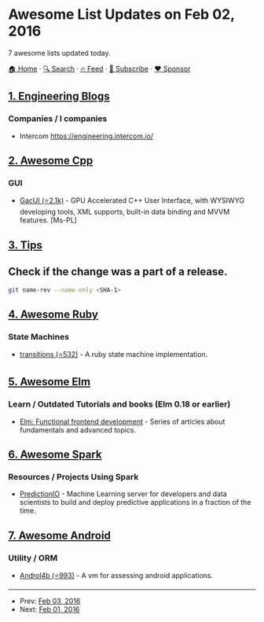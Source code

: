 # Awesome List Updates on Feb 02, 2016

7 awesome lists updated today.

[🏠 Home](/README.md) · [🔍 Search](https://www.trackawesomelist.com/search/) · [🔥 Feed](https://www.trackawesomelist.com/rss.xml) · [📮 Subscribe](https://trackawesomelist.us17.list-manage.com/subscribe?u=d2f0117aa829c83a63ec63c2f&id=36a103854c) · [❤️  Sponsor](https://github.com/sponsors/theowenyoung)



## [1. Engineering Blogs](/content/kilimchoi/engineering-blogs/README.md)

### Companies / I companies

*   Intercom <https://engineering.intercom.io/>

## [2. Awesome Cpp](/content/fffaraz/awesome-cpp/README.md)

### GUI

*   [GacUI (⭐2.1k)](https://github.com/vczh-libraries/GacUI) - GPU Accelerated C++ User Interface, with WYSIWYG developing tools, XML supports, built-in data binding and MVVM features. \[Ms-PL]

## [3. Tips](/content/git-tips/tips/README.md)

## Check if the change was a part of a release.

```sh
git name-rev --name-only <SHA-1>
```

## [4. Awesome Ruby](/content/markets/awesome-ruby/README.md)

### State Machines

*   [transitions (⭐532)](https://github.com/troessner/transitions) - A ruby state machine implementation.

## [5. Awesome Elm](/content/sporto/awesome-elm/README.md)

### Learn / Outdated Tutorials and books (Elm 0.18 or earlier)

*   [Elm: Functional frontend development](https://dennisreimann.de/articles/elm.html) - Series of articles about fundamentals and advanced topics.

## [6. Awesome Spark](/content/awesome-spark/awesome-spark/README.md)

### Resources / Projects Using Spark

*   [PredictionIO](https://prediction.io/) - Machine Learning server for developers and data scientists to build and deploy predictive applications in a fraction of the time.

## [7. Awesome Android](/content/JStumpp/awesome-android/README.md)

### Utility / ORM

*   [Androl4b (⭐993)](https://github.com/sh4hin/Androl4b) - A vm for assessing android applications.

---

- Prev: [Feb 03, 2016](/content/2016/02/03/README.md)
- Next: [Feb 01, 2016](/content/2016/02/01/README.md)